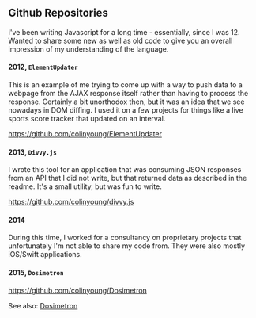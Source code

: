 ## Github Repositories

I've been writing Javascript for a long time - essentially, since I was 12. Wanted to share some new as well as old code to give you an overall impression of my understanding of the language.

#### **2012**, `ElementUpdater`

This is an example of me trying to come up with a way to push data to a webpage
from the AJAX response itself rather than having to process the response. Certainly
a bit unorthodox then, but it was an idea that we see nowadays in DOM diffing.
I used it on a few projects for things like a live sports score tracker that updated on an interval.

https://github.com/colinyoung/ElementUpdater

#### **2013**, `Divvy.js`

I wrote this tool for an application that was consuming JSON responses from an API
that I did not write, but that returned data as described in the readme. It's a small
utility, but was fun to write.

https://github.com/colinyoung/divvy.js

#### **2014**

During this time, I worked for a consultancy on proprietary projects
that unfortunately I'm not able to share my code from. They were also mostly iOS/Swift applications.

#### **2015**, `Dosimetron`

https://github.com/colinyoung/Dosimetron

See also: [Dosimetron](../dosimetron)
